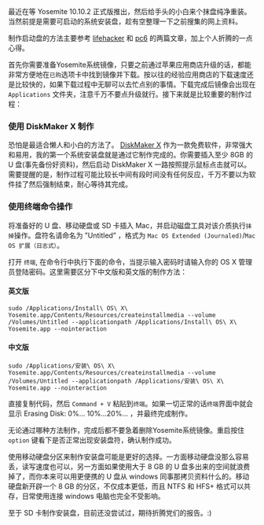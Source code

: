 <!--
.. title: 如何制作 OS X Yosemite 系统安装盘
.. slug: ru-he-zhi-zuo-os-x-yosemite-xi-tong-an-zhuang-pan
.. date: 2015-12-28 15:03:41 UTC+08:00
.. updated: 2017-10-26 11:03:41 UTC+08:00
.. tags: terminal, macos
.. category:
.. link:
.. description:
.. type: text
.. nocomments:
.. password:
.. previewimage:
-->

最近在等 Yosemite 10.10.2 正式版推出，然后给手头的小白来个抹盘纯净重装。当然前提是需要可启动的系统安装盘，趁有空整理一下之前搜集的网上资料。

制作启动盘的方法主要参考 [lifehacker](http://lifehacker.com/how-to-burn-os-x-yosemite-to-a-usb-flash-drive-1647137212 "http://lifehacker.com/how-to-burn-os-x-yosemite-to-a-usb-flash-drive-1647137212") 和 [pc6](http://www.pc6.com/edu/69791.html "http://www.pc6.com/edu/69791.html") 的两篇文章，加上个人折腾的一点心得。

首先你需要准备Yosemite系统镜像，只要之前通过苹果应用商店升级的话，都能非常方便地在`已购`选项卡中找到镜像并下载。按以往的经验应用商店的下载速度还是比较快的，如果下载过程中无聊可以去忙点别的事情。下载完成后镜像会出现在 `Applications` 文件夹，注意千万不要点升级就行。接下来就是比较重要的制作过程：

<!-- TEASER_END -->

### 使用 DiskMaker X 制作

恐怕是最适合懒人和小白的方法了。 [DiskMaker X](http://liondiskmaker.com/ "http://liondiskmaker.com/") 作为一款免费软件，非常强大和易用，我的第一个系统安装盘就是通过它制作完成的。你需要插入至少 8GB 的 U 盘(事先备份好资料)，然后启动 DiskMaker X 一路按照提示鼠标点击就可以。需要提醒的是，制作过程可能比较长中间有段时间没有任何反应，千万不要以为软件挂了然后强制结束，耐心等待其完成。

### 使用终端命令操作

将准备好的 U 盘、移动硬盘或 SD 卡插入 Mac，并启动磁盘工具对该介质执行`抹掉`操作。盘符名请命名为 ”Untitled” ，格式为 `Mac OS Extended (Journaled)`/`Mac OS 扩展（日志式）`。

打开 `终端`, 在命令行中执行下面的命令，当提示输入密码时请输入你的 OS X 管理员登陆密码。这里需要区分下中文版和英文版的制作方法：

#### 英文版

	sudo /Applications/Install\ OS\ X\ Yosemite.app/Contents/Resources/createinstallmedia --volume /Volumes/Untitled --applicationpath /Applications/Install\ OS\ X\ Yosemite.app --nointeraction

#### 中文版

	sudo /Applications/安装\ OS\ X\ Yosemite.app/Contents/Resources/createinstallmedia --volume /Volumes/Untitled --applicationpath /Applications/安装\ OS\ X\ Yosemite.app --nointeraction

直接复制代码，然后 `Command + V` 粘贴到`终端`。如果一切正常的话`终端`界面中就会显示 Erasing Disk: 0%… 10%…20%… ，并最终完成制作。

无论通过哪种方法制作，完成后都不要急着删除Yosemite系统镜像。重启按住 `option` 键看下是否正常出现安装盘符，确认制作成功。

使用移动硬盘分区来制作安装盘可能是更好的选择。一方面移动硬盘没那么容易丢，读写速度也可以，另一方面如果使用大于 8 GB 的 U 盘多出来的空间就浪费掉了，而你本来可以用更便携的 U 盘从 windows 同事那拷贝资料什么的。移动硬盘新开辟一个 8 GB 的分区，不仅成本更低，而且 NTFS 和 HFS+ 格式可以共存，日常使用连接 windows 电脑也完全不受影响。

至于 SD 卡制作安装盘，目前还没尝试过，期待折腾党们的报告。:)
